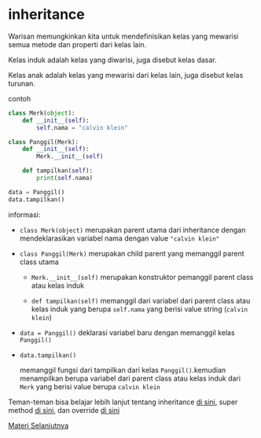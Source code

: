 # inheritance
Warisan memungkinkan kita untuk mendefinisikan kelas yang mewarisi semua metode dan properti dari kelas lain.

Kelas induk adalah kelas yang diwarisi, juga disebut kelas dasar.

Kelas anak adalah kelas yang mewarisi dari kelas lain, juga disebut kelas turunan.

contoh

```python
class Merk(object):
    def __init__(self):
        self.nama = "calvin klein"

class Panggil(Merk):
    def __init__(self):
        Merk.__init__(self)

    def tampilkan(self):
        print(self.nama)

data = Panggil()
data.tampilkan()
```

informasi:
- ``class Merk(object)``
    merupakan parent utama dari inheritance dengan mendeklarasikan variabel nama dengan value ``"calvin klein"``

- ``class Panggil(Merk)``
    merupakan child parent yang memanggil parent class utama

    - ``Merk.__init__(self)``
        merupakan konstruktor pemanggil parent class atau kelas induk

    - ``def tampilkan(self)``
        memanggil dari variabel dari parent class atau kelas induk yang berupa ``self.nama`` yang berisi value string (``calvin klein``)

- ``data = Panggil()``
    deklarasi variabel baru dengan memanggil kelas ``Panggil()``

- ``data.tampilkan()``

    memanggil fungsi dari tampilkan dari kelas ``Panggil()``.kemudian menampilkan berupa variabel dari parent class atau kelas induk dari ``Merk`` yang berisi value berupa ``calvin klein``

Teman-teman bisa belajar lebih lanjut tentang inheritance [di sini](https://www.youtube.com/watch?v=G6fmTwxx8rw&list=PLZS-MHyEIRo7ab0-EveSvf4CLdyOECMm0&index=12), super method [di sini](https://www.youtube.com/watch?v=pjHk9CrB1JE&list=PLZS-MHyEIRo7ab0-EveSvf4CLdyOECMm0&index=13), dan override [di sini](https://www.youtube.com/watch?v=sYKhxqcDu3w&list=PLZS-MHyEIRo7ab0-EveSvf4CLdyOECMm0&index=14)

[Materi Selanjutnya](../18_akses_modifikasi/public)